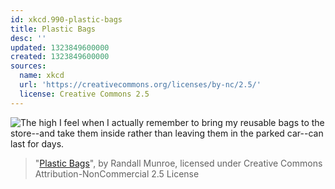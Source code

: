 ```yaml
---
id: xkcd.990-plastic-bags
title: Plastic Bags
desc: ''
updated: 1323849600000
created: 1323849600000
sources:
  name: xkcd
  url: 'https://creativecommons.org/licenses/by-nc/2.5/'
  license: Creative Commons 2.5
---
```

![The high I feel when I actually remember to bring my reusable bags to the store--and take them inside rather than leaving them in the parked car--can last for days.](https://imgs.xkcd.com/comics/plastic_bags.png)
> "[Plastic Bags](https://xkcd.com/990/)", by Randall Munroe, licensed under Creative Commons Attribution-NonCommercial 2.5 License
